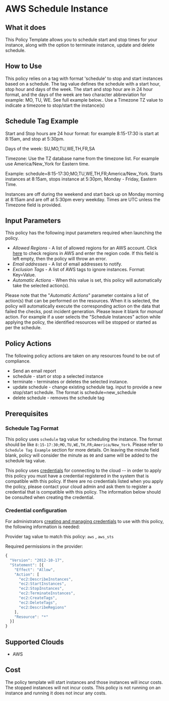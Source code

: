 # AWS Schedule Instance

## What it does

This Policy Template allows you to schedule start and stop times for your instance, along with the option to terminate instance, update and delete schedule.         

## How to Use

This policy relies on a tag with format 'schedule' to stop and start instances based on a schedule. The tag value defines the schedule with a start hour, stop hour and days of the week. The start and stop hour are in 24 hour format, and the days of the week are two character abbreviation for example: MO, TU, WE. See full example below.. Use a Timezone TZ value to indicate a timezone to stop/start the instance(s) 

## Schedule Tag Example

Start and Stop hours are 24 hour format: for example 8:15-17:30 is start at 8:15am, and stop at 5:30pm.

Days of the week: SU,MO,TU,WE,TH,FR,SA

Timezone: Use the TZ database name from the timezone list. For example use America/New_York for Eastern time.

Example: schedule=8:15-17:30;MO,TU,WE,TH,FR;America/New_York. Starts instances at 8:15am, stops instance at 5:30pm, Monday - Friday, Eastern Time.

Instances are off during the weekend and start back up on Monday morning at 8:15am and are off at 5:30pm every weekday. Times are UTC unless the Timezone field is provided.

## Input Parameters

This policy has the following input parameters required when launching the policy.

- *Allowed Regions* - A list of allowed regions for an AWS account. Click [here](https://docs.aws.amazon.com/AWSEC2/latest/UserGuide/using-regions-availability-zones.html#concepts-available-regions) to check regions in AWS and enter the region code. If this field is left empty, then the policy will throw an error.
- *Email addresses* - A list of email addresses to notify.
- *Exclusion Tags* - A list of AWS tags to ignore instances. Format: Key=Value.
- *Automatic Actions* - When this value is set, this policy will automatically take the selected action(s).

Please note that the "*Automatic Actions*" parameter contains a list of action(s) that can be performed on the resources. When it is selected, the policy will automatically execute the corresponding action on the data that failed the checks, post incident generation. Please leave it blank for *manual* action.
For example if a user selects the "Schedule Instances" action while applying the policy, the identified resources will be stopped or started as per the schedule.

## Policy Actions 

The following policy actions are taken on any resources found to be out of compliance.

- Send an email report  
- schedule  - start or stop a selected instance
- terminate - terminates or deletes the selected instance.
- update schedule - change existing schedule tag.  input to provide a new stop/start schedule. The format is schedule=new_schedule
- delete schedule - removes the schedule tag

## Prerequisites

### Schedule Tag Format

This policy uses `schedule` tag value for scheduling the instance. The format should be like `8:15-17:30;MO,TU,WE,TH,FR;America/New_York`. Please refer to `Schedule Tag Example` section for more details.
On leaving the minute field blank, policy will consider the minute as `00` and same will be added to the schedule tag value.

This policy uses [credentials](https://docs.rightscale.com/policies/users/guides/credential_management.html) for connecting to the  cloud -- in order to apply this policy you must have a credential registered in the system that is compatible with this policy. If  there are no credentials listed when you apply the policy, please contact your cloud admin and ask them to register a credential  that is compatible with this policy. The information below should be consulted when creating the credential.   

### Credential configuration

For administrators [creating and managing credentials](https://docs.rightscale.com/policies/users/guides/credential_management.html) to use with this policy, the following information is needed:

Provider tag value to match this policy: `aws` , `aws_sts`

Required permissions in the provider:

```javascript
{   
  "Version": "2012-10-17",   
  "Statement": [{      
    "Effect": "Allow",      
    "Action": [         
      "ec2:DescribeInstances",         
      "ec2:StartInstances",
      "ec2:StopInstances",
      "ec2:TerminateInstances",
      "ec2:CreateTags",
      "ec2:DeleteTags",
      "ec2:DescribeRegions"
    ],
    "Resource": "*" 
  }]
} 
```

## Supported Clouds

- AWS

## Cost

The policy template will start instances and those instances will incur costs. The stopped instances will not incur costs. This policy is not running on an instance and running it does not incur any costs.
